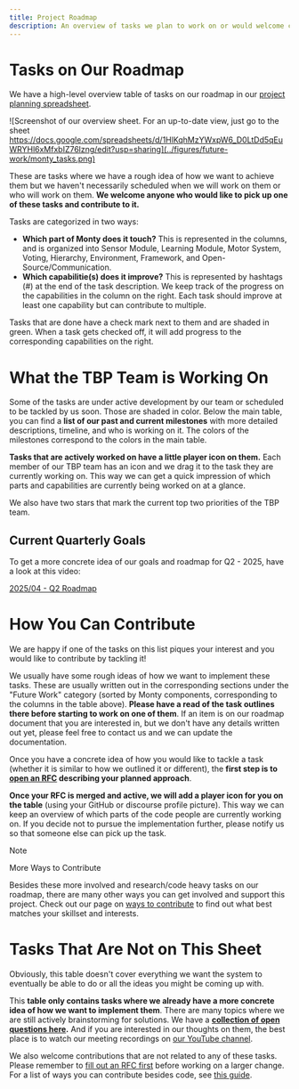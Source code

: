 ```yaml
---
title: Project Roadmap
description: An overview of tasks we plan to work on or would welcome contributions on.
---
```

# Tasks on Our Roadmap

We have a high-level overview table of tasks on our roadmap in our [project planning spreadsheet](https://docs.google.com/spreadsheets/d/1HlKqhMzYWxpW6_D0LtDd5qEuWRYHl6xMfxbIZ76lzng/edit?usp=sharing).

![Screenshot of our overview sheet. For an up-to-date view, just go to the sheet https://docs.google.com/spreadsheets/d/1HlKqhMzYWxpW6_D0LtDd5qEuWRYHl6xMfxbIZ76lzng/edit?usp=sharing](../figures/future-work/monty_tasks.png)



These are tasks where we have a rough idea of how we want to achieve them but we haven't necessarily scheduled when we will work on them or who will work on them. **We welcome anyone who would like to pick up one of these tasks and contribute to it.**

Tasks are categorized in two ways:

- **Which part of Monty does it touch?** This is represented in the columns, and is organized into Sensor Module, Learning Module, Motor System, Voting, Hierarchy, Environment, Framework, and Open-Source/Communication. 
- **Which capabilitie(s) does it improve?** This is represented by hashtags (#) at the end of the task description. We keep track of the progress on the capabilities in the column on the right. Each task should improve at least one capability but can contribute to multiple.

Tasks that are done have a check mark next to them and are shaded in green. When a task gets checked off, it will add progress to the corresponding capabilities on the right.

# What the TBP Team is Working On

Some of the tasks are under active development by our team or scheduled to be tackled by us soon. Those are shaded in color. Below the main table, you can find a **list of our past and current milestones** with more detailed descriptions, timeline, and who is working on it. The colors of the milestones correspond to the colors in the main table.

**Tasks that are actively worked on have a little player icon on them.** Each member of our TBP team has an icon and we drag it to the task they are currently working on. This way we can get a quick impression of which parts and capabilities are currently being worked on at a glance.

We also have two stars that mark the current top two priorities of the TBP team.

## Current Quarterly Goals
To get a more concrete idea of our goals and roadmap for Q2 - 2025, have a look at this video:

[2025/04 - Q2 Roadmap](https://www.youtube.com/watch?v=4by5MeJ1IT8)

# How You Can Contribute

We are happy if one of the tasks on this list piques your interest and you would like to contribute by tackling it!

We usually have some rough ideas of how we want to implement these tasks. These are usually written out in the corresponding sections under the "Future Work" category (sorted by Monty components, corresponding to the columns in the table above). **Please have a read of the task outlines there before starting to work on one of them**. If an item is on our roadmap document that you are interested in, but we don't have any details written out yet, please feel free to contact us and we can update the documentation.

Once you have a concrete idea of how you would like to tackle a task (whether it is similar to how we outlined it or different), the **first step is to [open an RFC](../contributing/request-for-comments-rfc.md)  describing your planned approach**.

**Once your RFC is merged and active, we will add a player icon for you on the table** (using your GitHub or discourse profile picture). This way we can keep an overview of which parts of the code people are currently working on. If you decide not to pursue the implementation further, please notify us so that someone else can pick up the task.

> [!NOTE]
> More Ways to Contribute
>
> Besides these more involved and research/code heavy tasks on our roadmap, there are many other ways you can get involved and support this project. Check out our page on [ways to contribute](../contributing/ways-to-contribute-to-code.md) to find out what best matches your skillset and interests.

# Tasks That Are Not on This Sheet

Obviously, this table doesn't cover everything we want the system to eventually be able to do or all the ideas you might be coming up with. 

This **table only contains tasks where we already have a more concrete idea of how we want to implement them**. There are many topics where we are still actively brainstorming for solutions. We have a **[collection of open questions here](../how-monty-works/open-questions.md).** And if you are interested in our thoughts on them, the best place is to watch our meeting recordings on [our YouTube channel](https://www.youtube.com/@thousandbrainsproject).

We also welcome contributions that are not related to any of these tasks. Please remember to [fill out an RFC first](../contributing/request-for-comments-rfc.md) before working on a larger change. For a list of ways you can contribute besides code, see [this guide](../contributing/contributing.md).
